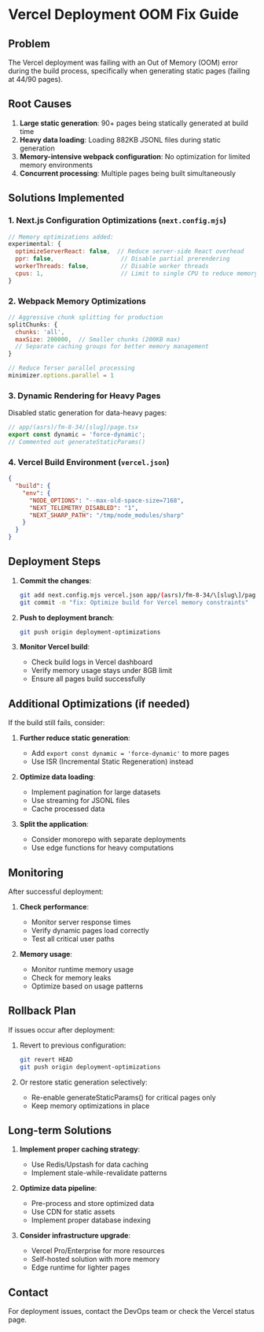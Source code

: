 # Vercel Deployment OOM Fix Guide

## Problem
The Vercel deployment was failing with an Out of Memory (OOM) error during the build process, specifically when generating static pages (failing at 44/90 pages).

## Root Causes
1. **Large static generation**: 90+ pages being statically generated at build time
2. **Heavy data loading**: Loading 882KB JSONL files during static generation
3. **Memory-intensive webpack configuration**: No optimization for limited memory environments
4. **Concurrent processing**: Multiple pages being built simultaneously

## Solutions Implemented

### 1. Next.js Configuration Optimizations (`next.config.mjs`)

```javascript
// Memory optimizations added:
experimental: {
  optimizeServerReact: false,  // Reduce server-side React overhead
  ppr: false,                   // Disable partial prerendering
  workerThreads: false,         // Disable worker threads
  cpus: 1,                      // Limit to single CPU to reduce memory
}
```

### 2. Webpack Memory Optimizations

```javascript
// Aggressive chunk splitting for production
splitChunks: {
  chunks: 'all',
  maxSize: 200000,  // Smaller chunks (200KB max)
  // Separate caching groups for better memory management
}

// Reduce Terser parallel processing
minimizer.options.parallel = 1
```

### 3. Dynamic Rendering for Heavy Pages

Disabled static generation for data-heavy pages:

```typescript
// app/(asrs)/fm-8-34/[slug]/page.tsx
export const dynamic = 'force-dynamic';
// Commented out generateStaticParams()
```

### 4. Vercel Build Environment (`vercel.json`)

```json
{
  "build": {
    "env": {
      "NODE_OPTIONS": "--max-old-space-size=7168",
      "NEXT_TELEMETRY_DISABLED": "1",
      "NEXT_SHARP_PATH": "/tmp/node_modules/sharp"
    }
  }
}
```

## Deployment Steps

1. **Commit the changes**:
   ```bash
   git add next.config.mjs vercel.json app/(asrs)/fm-8-34/\[slug\]/page.tsx
   git commit -m "fix: Optimize build for Vercel memory constraints"
   ```

2. **Push to deployment branch**:
   ```bash
   git push origin deployment-optimizations
   ```

3. **Monitor Vercel build**:
   - Check build logs in Vercel dashboard
   - Verify memory usage stays under 8GB limit
   - Ensure all pages build successfully

## Additional Optimizations (if needed)

If the build still fails, consider:

1. **Further reduce static generation**:
   - Add `export const dynamic = 'force-dynamic'` to more pages
   - Use ISR (Incremental Static Regeneration) instead

2. **Optimize data loading**:
   - Implement pagination for large datasets
   - Use streaming for JSONL files
   - Cache processed data

3. **Split the application**:
   - Consider monorepo with separate deployments
   - Use edge functions for heavy computations

## Monitoring

After successful deployment:

1. **Check performance**:
   - Monitor server response times
   - Verify dynamic pages load correctly
   - Test all critical user paths

2. **Memory usage**:
   - Monitor runtime memory usage
   - Check for memory leaks
   - Optimize based on usage patterns

## Rollback Plan

If issues occur after deployment:

1. Revert to previous configuration:
   ```bash
   git revert HEAD
   git push origin deployment-optimizations
   ```

2. Or restore static generation selectively:
   - Re-enable generateStaticParams() for critical pages only
   - Keep memory optimizations in place

## Long-term Solutions

1. **Implement proper caching strategy**:
   - Use Redis/Upstash for data caching
   - Implement stale-while-revalidate patterns

2. **Optimize data pipeline**:
   - Pre-process and store optimized data
   - Use CDN for static assets
   - Implement proper database indexing

3. **Consider infrastructure upgrade**:
   - Vercel Pro/Enterprise for more resources
   - Self-hosted solution with more memory
   - Edge runtime for lighter pages

## Contact

For deployment issues, contact the DevOps team or check the Vercel status page.